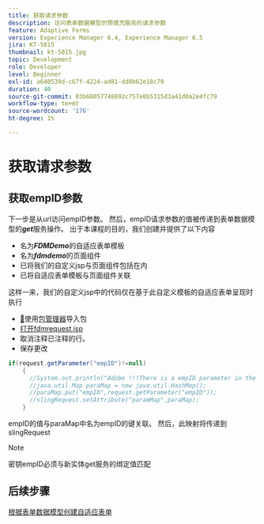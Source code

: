```yaml
---
title: 获取请求参数
description: 访问表单数据模型的预填充服务的请求参数
feature: Adaptive Forms
version: Experience Manager 6.4, Experience Manager 6.5
jira: KT-5815
thumbnail: kt-5815.jpg
topic: Development
role: Developer
level: Beginner
exl-id: a640539d-c67f-4224-ad81-dd0b62e18c79
duration: 40
source-git-commit: 03b68057748892c757e0b5315d3a41d0a2e4fc79
workflow-type: tm+mt
source-wordcount: '176'
ht-degree: 1%

---
```


# 获取请求参数

## 获取empID参数

下一步是从url访问empID参数。 然后，empID请求参数的值被传递到表单数据模型的&#x200B;**_get_**&#x200B;服务操作。
出于本课程的目的，我们创建并提供了以下内容

* 名为&#x200B;**_FDMDemo_**&#x200B;的自适应表单模板
* 名为&#x200B;**_fdmdemo_**&#x200B;的页面组件
* 已将我们的自定义jsp与页面组件包括在内
* 已将自适应表单模板与页面组件关联

这样一来，我们的自定义jsp中的代码仅在基于此自定义模板的自适应表单呈现时执行

* [&#128279;](assets/template-page-component.zip)使用[包管理器](http://localhost:4502/crx/packmgr/index.jsp)导入包
* [打开fdmrequest.jsp](http://localhost:4502/crx/de/index.jsp#/apps/fdmdemo/component/page/fdmdemo/fdmrequest.jsp)
* 取消注释已注释的行。
* 保存更改

```java
if(request.getParameter("empID")!=null)
    {
      //System.out.println("Adobe !!!There is a empID parameter in the request "+request.getParameter("empID"));
      //java.util.Map paraMap = new java.util.HashMap();
      //paraMap.put("empID",request.getParameter("empID"));
      //slingRequest.setAttribute("paramMap",paraMap);
    }
```

empID的值与paraMap中名为empID的键关联。 然后，此映射将传递到slingRequest

>[!NOTE]
>
>密钥empID必须与新实体get服务的绑定值匹配

## 后续步骤

[根据表单数据模型创建自适应表单](./create-adaptive-form.md)
